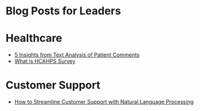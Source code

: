 # Blog Posts for Leaders


# Healthcare

- [5 Insights from Text Analysis of Patient Comments](https://www.opinosis-analytics.com/blog/5-insights-from-text-analysis-patient-comments/)
- [What is HCAHPS Survey](https://www.opinosis-analytics.com/knowledge-base/what-is-the-hcahps-survey/)


# Customer Support

- [How to Streamline Customer Support with Natural Language Processing](https://www.opinosis-analytics.com/blog/natural-language-processing-in-customer-support/)
